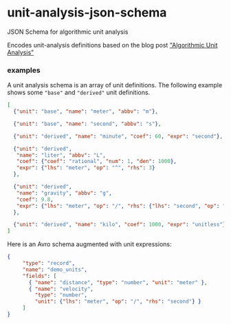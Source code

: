 # unit-analysis-json-schema
JSON Schema for algorithmic unit analysis

Encodes unit-analysis definitions based on the blog post
["Algorithmic Unit Analysis"](http://erikerlandson.github.io/blog/2019/05/03/algorithmic-unit-analysis/)

### examples
A unit analysis schema is an array of unit definitions.
The following example shows some `"base"` and `"derived"` unit definitions.
```json
[
  {"unit": "base", "name": "meter", "abbv": "m"},

  {"unit": "base", "name": "second", "abbv": "s"},

  {"unit": "derived", "name": "minute", "coef": 60, "expr": "second"},

  {"unit": "derived",
   "name": "liter", "abbv": "L",
   "coef": {"coef": "rational", "num": 1, "den": 1000},
   "expr": {"lhs": "meter", "op": "^", "rhs": 3}
  },

  {"unit": "derived",
   "name": "gravity", "abbv": "g",
   "coef": 9.8,
   "expr": {"lhs": "meter", "op": "/", "rhs": {"lhs": "second", "op": "^", "rhs": 2}}
  },

  {"unit": "derived", "name": "kilo", "coef": 1000, "expr": "unitless"}
]
```

Here is an Avro schema augmented with unit expressions:

```json
{
     "type": "record",
     "name": "demo_units",
     "fields": [
       { "name": "distance", "type": "number", "unit": "meter" },
       { "name": "velocity",
         "type": "number",
         "unit": {"lhs": "meter", "op": "/", "rhs": "second"} }
     ]
}
```
